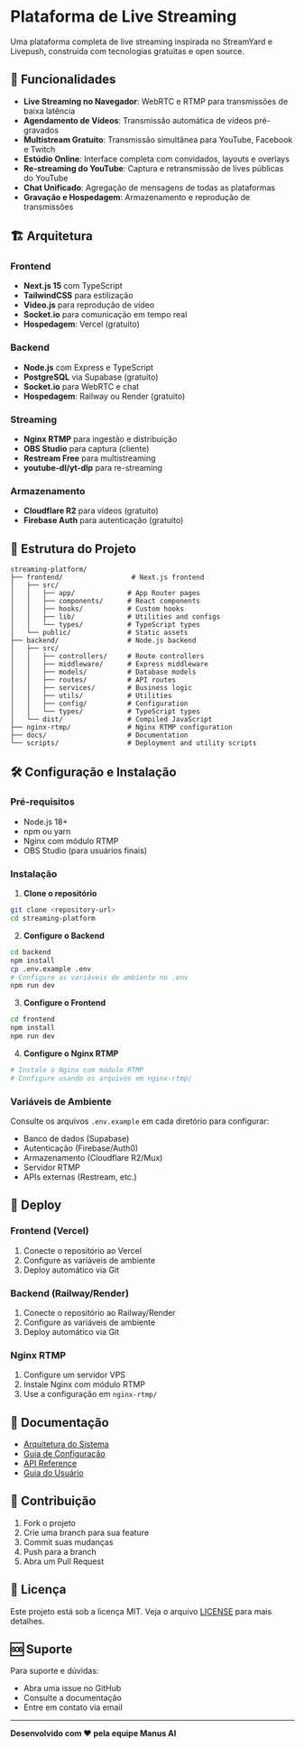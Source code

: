 # Plataforma de Live Streaming

Uma plataforma completa de live streaming inspirada no StreamYard e Livepush, construída com tecnologias gratuitas e open source.

## 🚀 Funcionalidades

- **Live Streaming no Navegador**: WebRTC e RTMP para transmissões de baixa latência
- **Agendamento de Vídeos**: Transmissão automática de vídeos pré-gravados
- **Multistream Gratuito**: Transmissão simultânea para YouTube, Facebook e Twitch
- **Estúdio Online**: Interface completa com convidados, layouts e overlays
- **Re-streaming do YouTube**: Captura e retransmissão de lives públicas do YouTube
- **Chat Unificado**: Agregação de mensagens de todas as plataformas
- **Gravação e Hospedagem**: Armazenamento e reprodução de transmissões

## 🏗️ Arquitetura

### Frontend
- **Next.js 15** com TypeScript
- **TailwindCSS** para estilização
- **Video.js** para reprodução de vídeo
- **Socket.io** para comunicação em tempo real
- **Hospedagem**: Vercel (gratuito)

### Backend
- **Node.js** com Express e TypeScript
- **PostgreSQL** via Supabase (gratuito)
- **Socket.io** para WebRTC e chat
- **Hospedagem**: Railway ou Render (gratuito)

### Streaming
- **Nginx RTMP** para ingestão e distribuição
- **OBS Studio** para captura (cliente)
- **Restream Free** para multistreaming
- **youtube-dl/yt-dlp** para re-streaming

### Armazenamento
- **Cloudflare R2** para vídeos (gratuito)
- **Firebase Auth** para autenticação (gratuito)

## 📁 Estrutura do Projeto

```
streaming-platform/
├── frontend/                 # Next.js frontend
│   ├── src/
│   │   ├── app/             # App Router pages
│   │   ├── components/      # React components
│   │   ├── hooks/           # Custom hooks
│   │   ├── lib/             # Utilities and configs
│   │   └── types/           # TypeScript types
│   └── public/              # Static assets
├── backend/                 # Node.js backend
│   ├── src/
│   │   ├── controllers/     # Route controllers
│   │   ├── middleware/      # Express middleware
│   │   ├── models/          # Database models
│   │   ├── routes/          # API routes
│   │   ├── services/        # Business logic
│   │   ├── utils/           # Utilities
│   │   ├── config/          # Configuration
│   │   └── types/           # TypeScript types
│   └── dist/                # Compiled JavaScript
├── nginx-rtmp/              # Nginx RTMP configuration
├── docs/                    # Documentation
└── scripts/                 # Deployment and utility scripts
```

## 🛠️ Configuração e Instalação

### Pré-requisitos
- Node.js 18+
- npm ou yarn
- Nginx com módulo RTMP
- OBS Studio (para usuários finais)

### Instalação

1. **Clone o repositório**
```bash
git clone <repository-url>
cd streaming-platform
```

2. **Configure o Backend**
```bash
cd backend
npm install
cp .env.example .env
# Configure as variáveis de ambiente no .env
npm run dev
```

3. **Configure o Frontend**
```bash
cd frontend
npm install
npm run dev
```

4. **Configure o Nginx RTMP**
```bash
# Instale o Nginx com módulo RTMP
# Configure usando os arquivos em nginx-rtmp/
```

### Variáveis de Ambiente

Consulte os arquivos `.env.example` em cada diretório para configurar:
- Banco de dados (Supabase)
- Autenticação (Firebase/Auth0)
- Armazenamento (Cloudflare R2/Mux)
- Servidor RTMP
- APIs externas (Restream, etc.)

## 🚀 Deploy

### Frontend (Vercel)
1. Conecte o repositório ao Vercel
2. Configure as variáveis de ambiente
3. Deploy automático via Git

### Backend (Railway/Render)
1. Conecte o repositório ao Railway/Render
2. Configure as variáveis de ambiente
3. Deploy automático via Git

### Nginx RTMP
1. Configure um servidor VPS
2. Instale Nginx com módulo RTMP
3. Use a configuração em `nginx-rtmp/`

## 📖 Documentação

- [Arquitetura do Sistema](docs/arquitetura_sistema_streaming.md)
- [Guia de Configuração](docs/configuracao.md)
- [API Reference](docs/api.md)
- [Guia do Usuário](docs/usuario.md)

## 🤝 Contribuição

1. Fork o projeto
2. Crie uma branch para sua feature
3. Commit suas mudanças
4. Push para a branch
5. Abra um Pull Request

## 📄 Licença

Este projeto está sob a licença MIT. Veja o arquivo [LICENSE](LICENSE) para mais detalhes.

## 🆘 Suporte

Para suporte e dúvidas:
- Abra uma issue no GitHub
- Consulte a documentação
- Entre em contato via email

---

**Desenvolvido com ❤️ pela equipe Manus AI**

